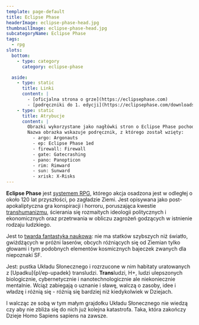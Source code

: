 ```yaml
---
template: page-default
title: Eclipse Phase
headerImage: eclipse-phase-head.jpg
thumbnailImage: eclipse-phase-head.jpg
subcategoryName: Eclipse Phase
tags:
  - rpg
slots:
  bottom:
    - type: category
      category: eclipse-phase

  aside:
    - type: static
      title: Linki
      content: |
        - [oficjalna strona o grze](https://eclipsephase.com)
        - [podręczniki do 1. edycji](https://eclipsephase.com/downloads)
    - type: static
      title: Atrybucje
      content: |
        Obrazki wykorzystane jako nagłówki stron o Eclipse Phase pochodzą w większości z podręczników do 1. edycji, które wydane zostały na licencji Creative Commons.
        Nazwa obrazka wskazuje podręcznik, z którego został wzięty:
          - argo: Argonauts
          - ep: Eclipse Phase 1ed
          - firewall: Firewall
          - gate: Gatecrashing
          - pano: Panopticon
          - rim: Rimward
          - sun: Sunward
          - xrisk: X-Risks
---
```


**Eclipse Phase** jest [systemem RPG](http://pl.wikipedia.org/wiki/Gra_fabularna), którego akcja osadzona jest w odległej o około 120 lat przyszłości, po zagładzie Ziemi. Jest opisywana jako post-apokaliptyczna gra konspiracji i horroru, poruszająca kwestie [transhumanizmu](http://pl.wikipedia.org/wiki/Transhumanizm), ścierania się rozmaitych ideologii politycznych i ekonomicznych oraz przetrwania w obliczu zagrożeń godzących w istnienie rodzaju ludzkiego.

Jest to [twarda fantastyka naukowa](http://pl.wikipedia.org/wiki/Hard_science_fiction): nie ma statków szybszych niż światło, gwiżdżących w próżni laserów, obcych różniących się od Ziemian tylko głowami i tym podobnych elementów kosmicznych bajeczek zwanych dla niepoznaki SF.

Jest: pustka Układu Słonecznego i rozrzucone w nim habitaty uratowanych z [Upadku]{pl/ep-upadek} transludzi. **Trans**ludzi, H+, ludzi ulepszonych biologicznie, cybernetycznie i nanotechnologicznie ale niekoniecznie mentalnie. Wciąż zabiegają o uznanie i sławę, walczą o zasoby, idee i władzę i różnią się - różnią się bardziej niż kiedykolwiek w Dziejach.

I walcząc ze sobą w tym małym grajdołku Układu Słonecznego nie wiedzą czy aby nie zbliża się do nich już kolejna katastrofa. Taka, która zakończy Dzieje Homo Sapiens sapiens na zawsze.

